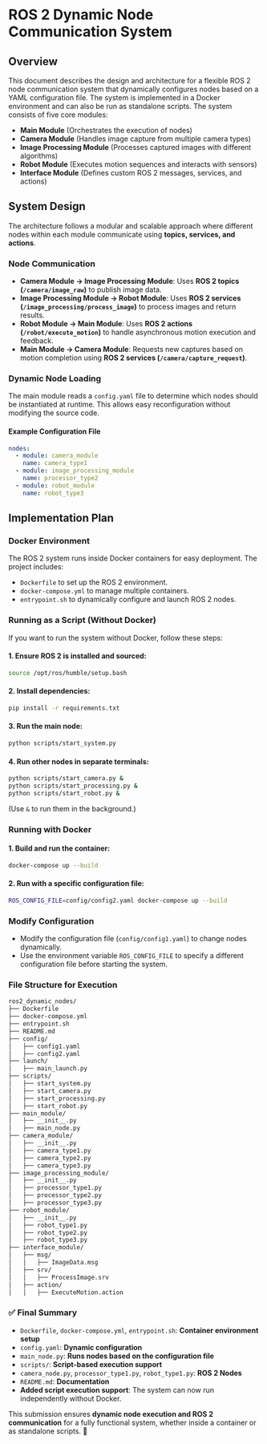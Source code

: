 # ROS 2 Dynamic Node Communication System

## Overview
This document describes the design and architecture for a flexible ROS 2 node communication system that dynamically configures nodes based on a YAML configuration file. The system is implemented in a Docker environment and can also be run as standalone scripts. The system consists of five core modules:

- **Main Module** (Orchestrates the execution of nodes)
- **Camera Module** (Handles image capture from multiple camera types)
- **Image Processing Module** (Processes captured images with different algorithms)
- **Robot Module** (Executes motion sequences and interacts with sensors)
- **Interface Module** (Defines custom ROS 2 messages, services, and actions)

## System Design
The architecture follows a modular and scalable approach where different nodes within each module communicate using **topics, services, and actions**.

### **Node Communication**
- **Camera Module → Image Processing Module**: Uses **ROS 2 topics (`/camera/image_raw`)** to publish image data.
- **Image Processing Module → Robot Module**: Uses **ROS 2 services (`/image_processing/process_image`)** to process images and return results.
- **Robot Module → Main Module**: Uses **ROS 2 actions (`/robot/execute_motion`)** to handle asynchronous motion execution and feedback.
- **Main Module → Camera Module**: Requests new captures based on motion completion using **ROS 2 services (`/camera/capture_request`)**.

### **Dynamic Node Loading**
The main module reads a `config.yaml` file to determine which nodes should be instantiated at runtime. This allows easy reconfiguration without modifying the source code.

#### **Example Configuration File**
```yaml
nodes:
  - module: camera_module
    name: camera_type1
  - module: image_processing_module
    name: processor_type2
  - module: robot_module
    name: robot_type3
```

## Implementation Plan
### **Docker Environment**
The ROS 2 system runs inside Docker containers for easy deployment. The project includes:
- `Dockerfile` to set up the ROS 2 environment.
- `docker-compose.yml` to manage multiple containers.
- `entrypoint.sh` to dynamically configure and launch ROS 2 nodes.

### **Running as a Script (Without Docker)**
If you want to run the system without Docker, follow these steps:

#### **1. Ensure ROS 2 is installed and sourced:**
```sh
source /opt/ros/humble/setup.bash
```

#### **2. Install dependencies:**
```sh
pip install -r requirements.txt
```

#### **3. Run the main node:**
```sh
python scripts/start_system.py
```

#### **4. Run other nodes in separate terminals:**
```sh
python scripts/start_camera.py &
python scripts/start_processing.py &
python scripts/start_robot.py &
```
(Use `&` to run them in the background.)

### **Running with Docker**
#### **1. Build and run the container:**
```sh
docker-compose up --build
```
#### **2. Run with a specific configuration file:**
```sh
ROS_CONFIG_FILE=config/config2.yaml docker-compose up --build
```

### **Modify Configuration**
- Modify the configuration file (`config/config1.yaml`) to change nodes dynamically.
- Use the environment variable `ROS_CONFIG_FILE` to specify a different configuration file before starting the system.

### **File Structure for Execution**
```sh
ros2_dynamic_nodes/
├── Dockerfile
├── docker-compose.yml
├── entrypoint.sh
├── README.md
├── config/
│   ├── config1.yaml
│   ├── config2.yaml
├── launch/
│   ├── main_launch.py
├── scripts/
│   ├── start_system.py
│   ├── start_camera.py
│   ├── start_processing.py
│   ├── start_robot.py
├── main_module/
│   ├── __init__.py
│   ├── main_node.py
├── camera_module/
│   ├── __init__.py
│   ├── camera_type1.py
│   ├── camera_type2.py
│   ├── camera_type3.py
├── image_processing_module/
│   ├── __init__.py
│   ├── processor_type1.py
│   ├── processor_type2.py
│   ├── processor_type3.py
├── robot_module/
│   ├── __init__.py
│   ├── robot_type1.py
│   ├── robot_type2.py
│   ├── robot_type3.py
├── interface_module/
│   ├── msg/
│   │   ├── ImageData.msg
│   ├── srv/
│   │   ├── ProcessImage.srv
│   ├── action/
│   │   ├── ExecuteMotion.action
```

### **✅ Final Summary**
- `Dockerfile`, `docker-compose.yml`, `entrypoint.sh`: **Container environment setup**
- `config.yaml`: **Dynamic configuration**
- `main_node.py`: **Runs nodes based on the configuration file**
- `scripts/`: **Script-based execution support**
- `camera_node.py`, `processor_type1.py`, `robot_type1.py`: **ROS 2 Nodes**
- `README.md`: **Documentation**
- **Added script execution support**: The system can now run independently without Docker.

This submission ensures **dynamic node execution and ROS 2 communication** for a fully functional system, whether inside a container or as standalone scripts. 🚀

